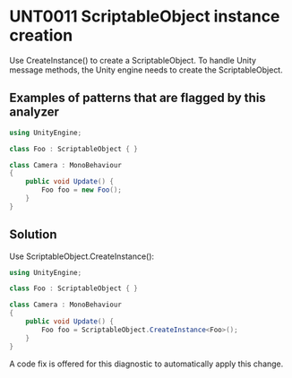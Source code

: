 # UNT0011 ScriptableObject instance creation

Use CreateInstance() to create a ScriptableObject. To handle Unity message methods, the Unity engine needs to create the ScriptableObject.

## Examples of patterns that are flagged by this analyzer

```csharp
using UnityEngine;

class Foo : ScriptableObject { }

class Camera : MonoBehaviour
{
    public void Update() {
        Foo foo = new Foo();
    }
}
```

## Solution

Use ScriptableObject.CreateInstance():

```csharp
using UnityEngine;

class Foo : ScriptableObject { }

class Camera : MonoBehaviour
{
    public void Update() {
        Foo foo = ScriptableObject.CreateInstance<Foo>();
    }
}
```

A code fix is offered for this diagnostic to automatically apply this change.
